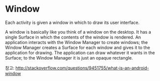 # Window
Each activity is given a window in which to draw its user interface.

A window is basically like you think of a window on the desktop. It has a single Surface in which the contents of the window is rendered. An application interacts with the Window Manager to create windows; the Window Manager creates a Surface for each window and gives it to the application for drawing. The application can draw whatever it wants in the Surface; to the Window Manager it is just an opaque rectangle.

참고:
<http://stackoverflow.com/questions/9451755/what-is-an-android-window>